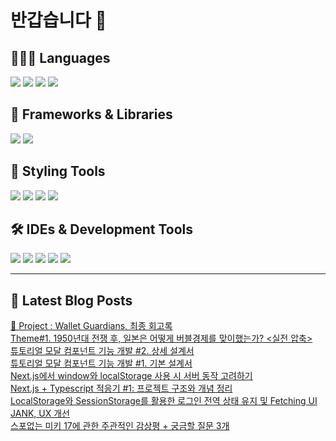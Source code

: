 # 반갑습니다 👋

## 🧑🏻‍💻 Languages

<p>
    <img src="https://img.shields.io/badge/TypeScript-3178C6?style=flat-square&logo=TypeScript&logoColor=white"/> 
  <img src="https://img.shields.io/badge/JavaScript-F7DF1E?style=flat-square&logo=JavaScript&logoColor=white"/> 
  <img src="https://img.shields.io/badge/Java-5382A1?style=flat-square&logo=openjdk&logoColor=white"/>
  <img src="https://img.shields.io/badge/Python-3776AB?style=flat-square&logo=python&logoColor=white"/> <!-- Python 추가 -->
</p>

## 📘 Frameworks & Libraries

<p>
  <img src="https://img.shields.io/badge/React-61DAFB?style=flat-square&logo=React&logoColor=black"/>
  <img src="https://img.shields.io/badge/Vue.js-4FC08D?style=flat-square&logo=Vue.js&logoColor=white"/>
</p>

## 🪮 Styling Tools

<p>
  <img src="https://img.shields.io/badge/CSS3-1572B6?style=flat-square&logo=css3&logoColor=white"/> <!-- CSS 추가 -->
  <img src="https://img.shields.io/badge/Tailwind CSS-06B6D4?style=flat-square&logo=Tailwind CSS&logoColor=white"/>
  <img src="https://img.shields.io/badge/Sass-CC6699?style=flat-square&logo=Sass&logoColor=white"/>
  <img src="https://img.shields.io/badge/Styled Components-DB7093?style=flat-square&logo=styled-components&logoColor=white"/>
</p>

## 🛠️ IDEs & Development Tools

<p>
  <img src="https://img.shields.io/badge/Git-F05032?style=flat-square&logo=git&logoColor=white"/>
  <img src="https://img.shields.io/badge/GitHub-181717?style=flat-square&logo=GitHub&logoColor=white"/>
    <img src="https://img.shields.io/badge/Figma-F24E1E?style=flat-square&logo=figma&logoColor=white"/>
  <img src="https://img.shields.io/badge/Visual Studio Code-007ACC?style=flat-square&logo=Visual Studio Code&logoColor=white"/>
  <img src="https://img.shields.io/badge/RStudio-75AADB?style=flat-square&logo=RStudio&logoColor=white"/>
</p>

---


## 📕 Latest Blog Posts

<a href="https://wonbin109.tistory.com/111">📌 Project : Wallet Guardians, 최종 회고록</a></br><a href=https://wonbin109.tistory.com/118>Theme#1. 1950년대 전쟁 후, 일본은 어떻게 버블경제를 맞이했는가? &lt;실전 압축&gt;</a></br><a href=https://wonbin109.tistory.com/117>튜토리얼 모달 컴포넌트 기능 개발 #2. 상세 설계서</a></br><a href=https://wonbin109.tistory.com/116>튜토리얼 모달 컴포넌트 기능 개발 #1. 기본 설계서</a></br><a href=https://wonbin109.tistory.com/115>Next.js에서 window와 localStorage 사용 시 서버 동작 고려하기</a></br><a href=https://wonbin109.tistory.com/114>Next.js + Typescript 적응기 #1: 프로젝트 구조와 개념 정리</a></br><a href=https://wonbin109.tistory.com/113>LocalStorage와 SessionStorage를 활용한 로그인 전역 상태 유지 및 Fetching UI JANK, UX 개선</a></br><a href=https://wonbin109.tistory.com/112>스포없는 미키 17에 관한 주관적인 감상평 + 궁금할 질문 3개</a></br>
